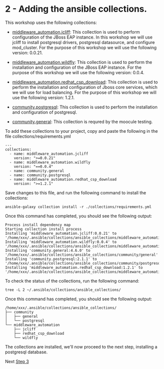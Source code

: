 # 2 - Adding the ansible collections.

This workshop uses the following collections:

* [middleware_automation.jcliff](https://ansible-middleware.github.io/ansible_collections_jcliff/latest/): This collection is used to perform configuration of the JBoss EAP instance.  In this workshop we will use jcliff to install postgresql drivers, postgresql datasource, and configure mod_cluster.  For the purpose of this workshop we will use the following version: 0.0.21.  
* [middleware_automation.wildfly](https://ansible-middleware.github.io/wildfly/latest/): This collection is used to perform the installation and configuration of the JBoss EAP instance.  For the purpose of this workshop we will use the following version: 0.0.4. 


* [middleware_automation.redhat_csp_download](https://ansible-middleware.github.io/redhat-csp-download/latest/): This collection is used to perform the installation and configuration of Jboss core services, which we will use for load balancing.  For the purpose of this workshop we will use the following version: 1.2.1. 


* [community.postgresql](https://docs.ansible.com/ansible/latest/collections/community/postgresql/index.html): This collection is used to perform the installation and configuration of postgresql.  

* [community.general](https://docs.ansible.com/ansible/latest/collections/community/general/index.html ): This collection is requred by the moocule testing. 

To add these collections to your project, copy and paste the following in the file collections/requirements.yml

```
---
collections:
  - name: middleware_automation.jcliff
    version: ">=0.0.21"
  - name: middleware_automation.wildfly
    version: "==0.0.4"
  - name: community.general
  - name: community.postgresql
  - name: middleware_automation.redhat_csp_download
    version: ">=1.2.1"
```

Save changes to this file, and run the following command to install the collections: 

`ansible-galaxy collection install -r ./collections/requirements.yml`

Once this command has completed, you should see the following output:

```
Process install dependency map
Starting collection install process
Installing 'middleware_automation.jcliff:0.0.21' to '/home/xxx/.ansible/collections/ansible_collections/middleware_automation/jcliff'
Installing 'middleware_automation.wildfly:0.0.4' to '/home/xxx/.ansible/collections/ansible_collections/middleware_automation/wildfly'
Installing 'community.general:4.6.0' to '/home/xxx/.ansible/collections/ansible_collections/community/general'
Installing 'community.postgresql:2.1.1' to '/home/xxx/.ansible/collections/ansible_collections/community/postgresql'
Installing 'middleware_automation.redhat_csp_download:1.2.1' to '/home/xxx/.ansible/collections/ansible_collections/middleware_automation/redhat_csp_download'
```

To check the status of the collections, run the following command: 

`tree -L 2 ~/.ansible/collections/ansible_collections/`

Once this command has completed, you should see the following output:
```
/home/xxx/.ansible/collections/ansible_collections/
├── community
│   ├── general
│   └── postgresql
└── middleware_automation
    ├── jcliff
    ├── redhat_csp_download
    └── wildfly

```

The collections are installed, we'll now proceed to the next step, installing a postgresql database.

Next [Step 3](./3-configuring-postgresql.md)